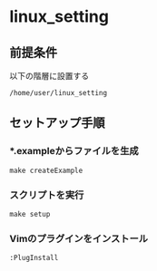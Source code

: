 # linux_setting

## 前提条件

以下の階層に設置する

```
/home/user/linux_setting 
```

## セットアップ手順

### *.exampleからファイルを生成

```
make createExample
```

### スクリプトを実行

```
make setup
```

### Vimのプラグインをインストール

```
:PlugInstall
```
